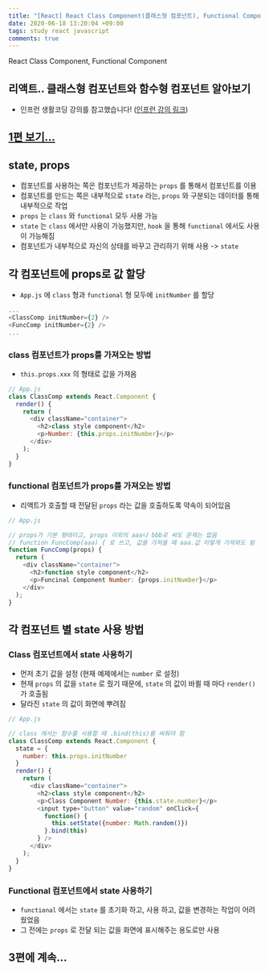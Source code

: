 ```yaml
---
title: "[React] React Class Component(클래스형 컴포넌트), Functional Component(함수형 컴포넌트) 2편"
date: 2020-06-18 13:20:04 +09:00
tags: study react javascript
comments: true
---
```


React Class Component, Functional Component

## 리액트.. 클래스형 컴포넌트와 함수형 컴포넌트 알아보기
- 인프런 생활코딩 강의를 참고했습니다! ([인프런 강의 링크](https://www.inflearn.com/course/react-class-function-생활코딩))

## [1편 보기...](./2020-06-17-react-class-functional-1.md)

## state, props
- 컴포넌트를 사용하는 쪽은 컴포넌트가 제공하는 `props` 를 통해서 컴포넌트를 이용
- 컴포넌트를 만드는 쪽은 내부적으로 `state` 라는, `props` 와 구분되는 데이터를 통해 내부적으로 작업
- `props` 는 `class` 와 `functional` 모두 사용 가능
- `state` 는 `class` 에서만 사용이 가능했지만, `hook` 을 통해 `functional` 에서도 사용이 가능해짐
- 컴포넌트가 내부적으로 자신의 상태를 바꾸고 관리하기 위해 사용 -> `state`

## 각 컴포넌트에 props로 값 할당
- `App.js` 에 `class` 형과 `functional` 형 모두에 `initNumber` 를 할당

``` javascript
...
<ClassComp initNumber={2} />
<FuncComp initNumber={2} />
...
```

### class 컴포넌트가 props를 가져오는 방법
- `this.props.xxx` 의 형태로 값을 가져옴

``` javascript
// App.js
class ClassComp extends React.Component {
  render() {
    return (
      <div className="container">
        <h2>class style component</h2>
        <p>Number: {this.props.initNumber}</p>
      </div>
    );
  }
}
```

### functional 컴포넌트가 props를 가져오는 방법
- 리액트가 호출할 때 전달된 `props` 라는 값을 호출하도록 약속이 되어있음

``` javascript
// App.js

// props가 기본 형태이고, props 이외의 aaa나 bbb로 써도 문제는 없음
// function FuncComp(aaa) { 로 쓰고, 값을 가져올 때 aaa.값 이렇게 가져와도 됨
function FuncComp(props) {
  return (
    <div className="container">
      <h2>function style component</h2>
      <p>Funcinal Component Number: {props.initNumber}</p>
    </div>
  );
}
```

## 각 컴포넌트 별 state 사용 방법

### Class 컴포넌트에서 state 사용하기
- 먼저 초기 값을 설정 (현재 예제에서는 `number` 로 설정)
- 현재 `props` 의 값을 `state` 로 줬기 때문에, `state` 의 값이 바뀔 때 마다 `render()` 가 호출됨
- 달라진 `state` 의 값이 화면에 뿌려짐

``` javascript
// App.js

// class 에서는 함수를 사용할 때 .bind(this)를 써줘야 함
class ClassComp extends React.Component {
  state = {
    number: this.props.initNumber
  }
  render() {
    return (
      <div className="container">
        <h2>class style component</h2>
        <p>Class Component Number: {this.state.number}</p>
        <input type="button" value="random" onClick={
          function() {
            this.setState({number: Math.random()})
          }.bind(this)
        } />
      </div>
    );
  }
}
```

### Functional 컴포넌트에서 state 사용하기
- `functional` 에서는 `state` 를 초기화 하고, 사용 하고, 값을 변경하는 작업이 어려웠었음
- 그 전에는 `props` 로 전달 되는 값을 화면에 표시해주는 용도로만 사용

## 3편에 계속...